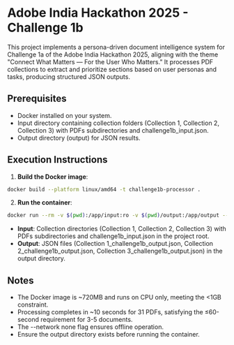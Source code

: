 # Adobe India Hackathon 2025 - Challenge 1b

This project implements a persona-driven document intelligence system for Challenge 1a of the Adobe India Hackathon 2025, aligning with the theme "Connect What Matters — For the User Who Matters." It processes PDF collections to extract and prioritize sections based on user personas and tasks, producing structured JSON outputs.

## Prerequisites

* Docker installed on your system.
* Input directory containing collection folders (Collection 1, Collection 2, Collection 3) with PDFs subdirectories and challenge1b_input.json.
* Output directory (output) for JSON results.

## Execution Instructions

1. **Build the Docker image**:

```bash
docker build --platform linux/amd64 -t challenge1b-processor .
```

2. **Run the container**:

```bash
docker run --rm -v $(pwd):/app/input:ro -v $(pwd)/output:/app/output --network none challenge1b-processor
```

   * **Input**: Collection directories (Collection 1, Collection 2, Collection 3) with PDFs subdirectories and challenge1b_input.json in the project root.
   * **Output**: JSON files (Collection 1_challenge1b_output.json, Collection 2_challenge1b_output.json, Collection 3_challenge1b_output.json) in the output directory.

## Notes

* The Docker image is ~720MB and runs on CPU only, meeting the <1GB constraint.
* Processing completes in ~10 seconds for 31 PDFs, satisfying the ≤60-second requirement for 3-5 documents.
* The --network none flag ensures offline operation.
* Ensure the output directory exists before running the container.
